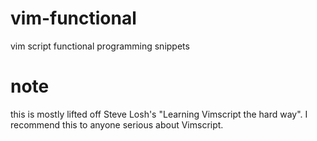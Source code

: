# vim-functional
vim script functional programming snippets

# note
this is mostly lifted off Steve Losh's "Learning Vimscript the hard way". I recommend this to anyone serious about Vimscript.
